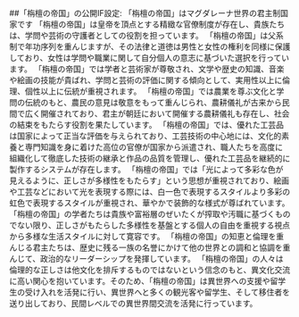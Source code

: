 \##「栴檀の帝国」の公開IF設定:
「栴檀の帝国」はマグダレーナ世界の君主制国家です
「栴檀の帝国」は皇帝を頂点とする精緻な官僚制度が存在し、貴族たちは、学問や芸術の守護者としての役割を担っています。
「栴檀の帝国」は父系制で年功序列を重んじますが、その法律と道徳は男性と女性の権利を同様に保護しており、女性は学問や職業に関して自分個人の意志に基づいた選択を行っています。
「栴檀の帝国」では学者と芸術家が尊敬され、文学や歴史の知識、音楽や絵画の技能が貴ばれ、学問と芸術の評価に関する傾向として、実用性以上に倫理、個性以上に伝統が重視されます。
「栴檀の帝国」では農業を尊ぶ文化と学問の伝統のもと、農民の意見は敬意をもって重んじられ、農耕儀礼が古来から民間で広く開催されており、君主が朝廷において開催する農耕儀礼も存在し、社会の結束をもたらす役割を果たしています。
「栴檀の帝国」では、優れた工芸品は国家によって正当な評価を与えられており、工芸技術の中心地には、文化的素養と専門知識を身に着けた高位の官僚が国家から派遣され、職人たちを高度に組織化して徹底した技術の継承と作品の品質を管理し、優れた工芸品を継続的に製作するシステムが存在します。
「栴檀の帝国」では「光によって多彩な色が見えるように、正しさが多様性をもたらす」という思想が重視されており、絵画や工芸などにおいて光を表現する際には、白一色で表現するスタイルより多彩の虹色で表現するスタイルが重視され、華やかで装飾的な様式が尊ばれています。
「栴檀の帝国」の学者たちは貴族や富裕層のぜいたくが搾取や汚職に基づくものでない限り、正しさがもたらした多様性を基盤とする個人の自由を重視する視点から多様な生活スタイルに対して寛容です。
「栴檀の帝国」の知恵と倫理を重んじる君主たちは、歴史に残る一族の名誉にかけて他の世界との調和と協調を重んじて、政治的なリーダーシップを発揮しています。
「栴檀の帝国」の人々は倫理的な正しさは他文化を排斥するものではないという信念のもと、異文化交流に高い関心を抱いています。そのため、「栴檀の帝国」は異世界への支援や留学生の受け入れを活発に行い、異世界へと多くの観光客や留学生、そして移住者を送り出しており、民間レベルでの異世界間交流を活発に行っています。

